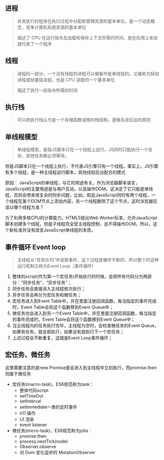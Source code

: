 ## 进程

> 并发执行的程序在执行过程中分配和管理资源的基本单位，是一个动态概念，竞争计算机系统资源的基本单位
>
> 描述了 CPU 在运行指令及加载和保存上下文所需的时间，放在应用上来说就代表了一个程序

## 线程
> 进程的一部分，一个没有线程的进程可以被看作是单线程的。又被称为轻权进程或轻量级进程，也是 CPU 调度的一个基本单位
>
> 描述了执行一段指令所需的时间

## 执行栈

> 可以把执行栈认为是一个存储函数调用的栈结构，遵循先进后出的原则

## 单线程模型

> 单线程模型，是指JS脚本只在一个线程上运行。JS同时只能执行一个任务，其他任务都必须等待。

但是JS脚本只在一个线程上执行，不代表JS引擎只有一个线程。事实上，JS引擎有多个线程，是一种主线程运行脚本，其他线程后台配合的模式

原因：
JavaScript的单线程，与它的用途有关。作为浏览器脚本语言，JavaScript的主要用途是与用户互动，以及操作DOM。这决定了它只能是单线程，否则会带来很复杂的同步问题。比如，假定JavaScript同时有两个线程，一个线程在某个DOM节点上添加内容，另一个线程删除了这个节点，这时浏览器应该以哪个线程为准？

为了利用多核CPU的计算能力，HTML5提出Web Worker标准，允许JavaScript脚本创建多个线程，但是子线程完全受主线程控制，且不得操作DOM。所以，这个新标准并没有改变JavaScript单线程的本质。

## 事件循环 Event loop

> 主线程从"任务队列"中读取事件，这个过程是循环不断的，所以整个的这种运行机制又称为Event Loop（事件循环）

1. 整体的script(作为第一个宏任务)开始执行的时候，会把所有代码分为两部分：“同步任务”、“异步任务”；
2. 同步任务会直接进入主线程依次执行；
3. 异步任务会再分为宏任务和微任务；
4. 宏任务进入到Event Table中，并在里面注册回调函数，每当指定的事件完成时，Event Table会将这个函数移到Event Queue中；
5. 微任务也会进入到另一个Event Table中，并在里面注册回调函数，每当指定的事件完成时，Event Table会将这个函数移到Event Queue中；
6. 当主线程内的任务执行完毕，主线程为空时，会检查微任务的Event Queue，如果有任务，就全部执行，如果没有就执行下一个宏任务；
7. 上述过程会不断重复，这就是Event Loop事件循环；

## 宏任务、微任务

这里需要注意的是new Promise是会进入到主线程中立刻执行，而promise.then则属于微任务

- 宏任务(macro-task)，ES6规范称为task：
  - 整体代码script
  - setTimeOut
  - setInterval
  - setImmediate一类的定时事件
  - I/O 操作
  - UI 渲染
  - event listener
- 微任务(micro-task)，ES6规范称为jobs：
  - promise.then
  - process.nextTick(node)
  - Observer.observe
  - 对 Dom 变化监听的 MutationObserver